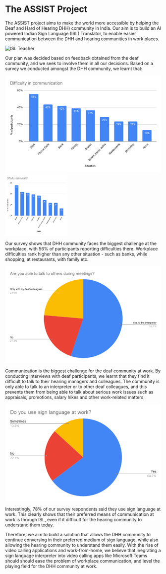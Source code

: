 # The ASSIST Project

The ASSIST project aims to make the world more accessible by helping the Deaf and Hard of Hearing DHH) community in India. Our aim is to build an AI powered Indian Sign Language (ISL) Translator, to enable easier communication between the DHH and hearing communities in work places. 

![ISL Teacher](https://s01.sgp1.digitaloceanspaces.com/facebook/847575-65965-wjmctjrbqs-1502978910.jpg "Image courtesy Prakash Singh, scroll.in")

Our plan was decided based on feedback obtained from the deaf community, and we seek to involve them in all our decisions. Based on a survey we conducted amongst the DHH community, we learnt that:

![Difficulty in communicating in different places Chart](./images/Difficulties.png)
<img src="./images/Difficulties.png" width="200" height="200" />

Our survey shows that DHH community faces the biggest challenge at the workplace, with 56% of participants reporting difficulties there. Workplace difficulties rank higher than any other situation - such as banks, while shopping, at restaurants, with family etc.

![Talking to others Chart](./images/talking_to_others.png)

Communication is the biggest challenge for the deaf community at work. By conducting interviews with deaf participants, we learnt that they find it difficult to talk to their hearing managers and colleagues. The community is only able to talk to an interpreter or to other deaf colleagues, and this prevents them from being able to talk about serious work issues such as appraisals, promotions, salary hikes and other work-related matters. 

![ISL Usage at work Chart](./images/ISL_at_work.png)

Interestingly, 78% of our survey respondents said they use sign language at work. This clearly shows that their preferred means of communication at work is through ISL, even if it difficult for the hearing community to understand them today. 

Therefore, we aim to build a solution that allows the DHH community to continue conversing in their preferred medium of sign language, while also allowing the hearing community to understand them easily. With the rise of video calling applications and work-from-home, we believe that inegrating a sign language interpreter into video calling apps like Microsoft Teams should should ease the problem of workplace communication, and level the playing field for the DHH community at work.  
